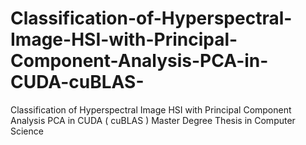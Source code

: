 # Classification-of-Hyperspectral-Image-HSI-with-Principal-Component-Analysis-PCA-in-CUDA-cuBLAS-
Classification of Hyperspectral Image HSI with Principal Component Analysis PCA in CUDA ( cuBLAS ) Master Degree Thesis in Computer Science
